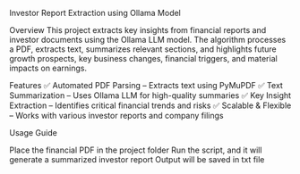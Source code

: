 Investor Report Extraction using Ollama Model

Overview
This project extracts key insights from financial reports and investor documents using the Ollama LLM model. The algorithm processes a PDF, extracts text, summarizes relevant sections, and highlights future growth prospects, key business changes, financial triggers, and material impacts on earnings.

Features
✅ Automated PDF Parsing – Extracts text using PyMuPDF
✅ Text Summarization – Uses Ollama LLM for high-quality summaries
✅ Key Insight Extraction – Identifies critical financial trends and risks
✅ Scalable & Flexible – Works with various investor reports and company filings

Usage Guide

Place the financial PDF in the project folder
Run the script, and it will generate a summarized investor report
Output will be saved in txt file


